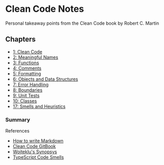 # Clean Code Notes
Personal takeaway points from the Clean Code book by Robert C. Martin

## Chapters
- [1: Clean Code](./1-CleanCode.md)
- [2: Meaningful Names](./2-MeaningfulNames.md)
- [3: Functions](./3-Functions.md)
- [4: Comments](./4-Comments.md)
- [5: Formatting](./5-Formatting.md)
- [6: Objects and Data Structures](./6-ObjectsAndDataStructures.md)
- [7: Error Handling](./7-ErrorHandling.md)
- [8: Boundaries](./8-Boundaries.md)
- [9: Unit Tests](./9-UnitTests.md)
- [10: Classes](./10-Classes.md)
- [17: Smells and Heuristics](17-SmellsAndHeuristics.md)

### Summary

References
- [How to write Markdown](https://github.com/jobindjohn/obsidian-publish-mkdocs)
- [Clean Code GitBook](https://erik-uus.gitbook.io/clean-code/)
- [Wojteklu's Synopsys](https://gist.github.com/wojteklu/73c6914cc446146b8b533c0988cf8d29)
- [TypeScript Code Smells](https://blog.bitsrc.io/what-are-code-smells-and-how-clean-code-can-help-typescript-version-990697a87f46)
